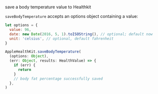 save a body temperature value to Healthkit

`saveBodyTemperature` accepts an options object containing a value:

```javascript
let options = {
  value: 96,
  date: new Date(2016, 5, 1).toISOString(), // optional; default now
  unit: 'celsius', // optional, default fahrenheit
}
```

```javascript
AppleHealthKit.saveBodyTemperature(
  (options: Object),
  (err: Object, results: HealthValue) => {
    if (err) {
      return
    }
    // body fat percentage successfully saved
  },
)
```
